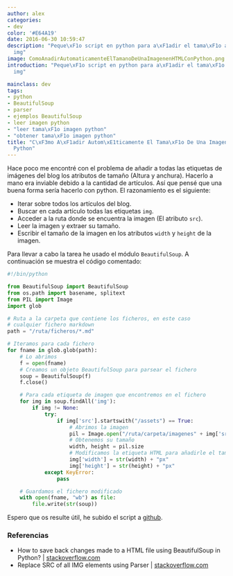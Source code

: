 ```yaml
---
author: alex
categories:
- dev
color: '#E64A19'
date: 2016-06-30 10:59:47
description: "Peque\xF1o script en python para a\xF1adir el tama\xF1o a una etiqueta
  img"
image: ComoAnadirAutomaticamenteElTamanoDeUnaImagenenHTMLConPython.png
introduction: "Peque\xF1o script en python para a\xF1adir el tama\xF1o a una etiqueta
  img"

mainclass: dev
tags:
- python
- BeautifulSoup
- parser
- ejemplos BeautifulSoup
- leer imagen python
- "leer tama\xF1o imagen python"
- "obtener tama\xF1o imagen python"
title: "C\xF3mo A\xF1adir Autom\xE1ticamente El Tama\xF1o De Una Imagen en HTML Con
  Python"
---
```


Hace poco me encontré con el problema de añadir a todas las etiquetas de imágenes del blog los atributos de tamaño (Altura y anchura). Hacerlo a mano era inviable debido a la cantidad de artículos. Así que pensé que una buena forma sería hacerlo con python. El razonamiento es el siguiente:

- Iterar sobre todos los artículos del blog.
- Buscar en cada artículo todas las etiquetas `img`.
- Acceder a la ruta donde se encuentra la imagen (El atributo `src`).
- Leer la imagen y extraer su tamaño.
- Escribir el tamaño de la imagen en los atributos `width` y `height` de la imagen.

<!--more--><!--ad-->

Para llevar a cabo la tarea he usado el módulo `BeautifulSoup`. A continuación se muestra el código comentado:

```python
#!/bin/python

from BeautifulSoup import BeautifulSoup
from os.path import basename, splitext
from PIL import Image
import glob

# Ruta a la carpeta que contiene los ficheros, en este caso
# cualquier fichero markdown
path = "/ruta/ficheros/*.md"

# Iteramos para cada fichero
for fname in glob.glob(path):
    # Lo abrimos
    f = open(fname)
    # Creamos un objeto BeautifulSoup para parsear el fichero
    soup = BeautifulSoup(f)
    f.close()

    # Para cada etiqueta de imagen que encontremos en el fichero
    for img in soup.findAll('img'):
        if img != None:
            try:
                if img['src'].startswith("/assets") == True:
                    # Abrimos la imagen
                    pil = Image.open("/ruta/carpeta/imagenes" + img['src'])
                    # Obtenemos su tamaño
                    width, height = pil.size
                    # Modificamos la etiqueta HTML para añadirle el tamaño
                    img['width'] = str(width) + "px"
                    img['height'] = str(height) + "px"
            except KeyError:
                pass

    # Guardamos el fichero modificado
    with open(fname, "wb") as file:
        file.write(str(soup))
```

Espero que os resulte útil, he subido el script a [github](https://gist.github.com/algui91/188a7f9d24e586cb16d9ed9188aa5823 "Gist en github").

### Referencias

- How to save back changes made to a HTML file using BeautifulSoup in Python? \| [stackoverflow.com](http://stackoverflow.com/a/14369600/1612432 "How to save back changes made to a HTML file using BeautifulSoup in Python?")
- Replace SRC of all IMG elements using Parser \| [stackoverflow.com](http://stackoverflow.com/a/1579733/1612432 "Replace SRC of all IMG elements using Parser")
